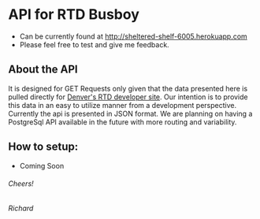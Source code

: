 API for RTD Busboy
==================
* Can be currently found at http://sheltered-shelf-6005.herokuapp.com
* Please feel free to test and give me feedback.

About the API
----------------
It is designed for GET Requests only given that the data presented here is pulled directly for [Denver's RTD developer site](http://www.rtd-denver.com/Developer.shtml). Our intention is to provide this data in an easy to utilize manner from a development perspective. Currently the api is presented in JSON format. We are planning on having a PostgreSql API available in the future with more routing and variability.

How to setup:
-------------
* Coming Soon



###### Cheers!

###### Richard